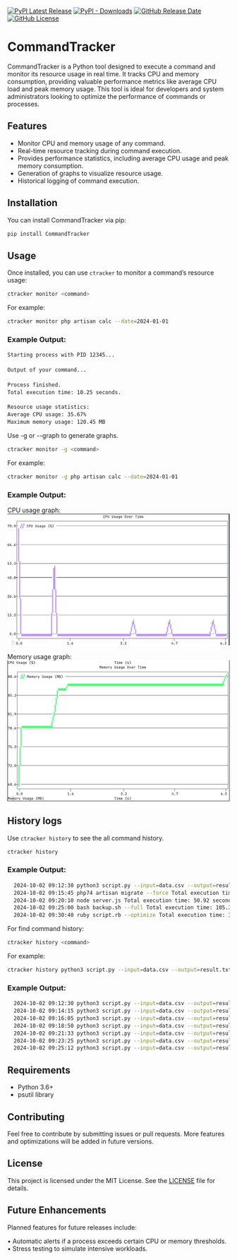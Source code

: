 [![PyPI Latest Release](https://img.shields.io/pypi/v/commandtracker.svg)](https://pypi.org/project/CommandTracker/) [![PyPI - Downloads](https://img.shields.io/pypi/dm/CommandTracker)](https://pypi.org/project/CommandTracker/)
 [![GitHub Release Date](https://img.shields.io/github/release-date/ErickCosta98/CommandTracker)](https://github.com/ErickCosta98/CommandTracker/releases) [![GitHub License](https://img.shields.io/github/license/ErickCosta98/CommandTracker)](https://github.com/ErickCosta98/CommandTracker/blob/main/LICENSE)

# CommandTracker

CommandTracker is a Python tool designed to execute a command and monitor its resource usage in real time. It tracks CPU and memory consumption, providing valuable performance metrics like average CPU load and peak memory usage. This tool is ideal for developers and system administrators looking to optimize the performance of commands or processes.

## Features

- Monitor CPU and memory usage of any command.
- Real-time resource tracking during command execution.
- Provides performance statistics, including average CPU usage and peak memory consumption.
- Generation of graphs to visualize resource usage.  
- Historical logging of command execution.  

## Installation

You can install CommandTracker via pip:

```bash
pip install CommandTracker
```

## Usage

Once installed, you can use `ctracker` to monitor a command’s resource usage:

```bash
ctracker monitor <command>
```

For example:

```bash
ctracker monitor php artisan calc --date=2024-01-01
```
### Example Output:

```bash
Starting process with PID 12345...

Output of your command...

Process finished.
Total execution time: 10.25 seconds.

Resource usage statistics:
Average CPU usage: 35.67%
Maximum memory usage: 120.45 MB
```


Use -g or --graph to generate graphs.

```bash
ctracker monitor -g <command>
```
For example:

```bash
ctracker monitor -g php artisan calc --date=2024-01-01
```

### Example Output:

CPU usage graph:
  ![cpu usage graph](https://github.com/ErickCosta98/CommandTracker/blob/main/imgs/cpu_usage.png)

Memory usage graph:
  ![memory usage graph](https://github.com/ErickCosta98/CommandTracker/blob/main/imgs/memory_usage.png)


## History logs
Use `ctracker history` to see the all command history.

```bash
ctracker history
```

### Example Output:
  
```bash
  2024-10-02 09:12:30 python3 script.py --input=data.csv --output=result.txt Total execution time: 25.78 seconds. Average CPU usage: 3.12% Maximum memory usage: 75.34 MB
  2024-10-02 09:15:45 php74 artisan migrate --force Total execution time: 12.43 seconds. Average CPU usage: 1.58% Maximum memory usage: 65.12 MB
  2024-10-02 09:20:10 node server.js Total execution time: 50.92 seconds. Average CPU usage: 4.67% Maximum memory usage: 120.87 MB
  2024-10-02 09:25:00 bash backup.sh --full Total execution time: 105.34 seconds. Average CPU usage: 2.87% Maximum memory usage: 200.45 MB
  2024-10-02 09:30:40 ruby script.rb --optimize Total execution time: 30.22 seconds. Average CPU usage: 2.45% Maximum memory usage: 78.65 MB

```
For find command history:

```bash
ctracker history <command>
```

For example:

```bash
ctracker history python3 script.py --input=data.csv --output=result.txt
```

### Example Output:

```bash
  2024-10-02 09:12:30 python3 script.py --input=data.csv --output=result.txt Total execution time: 25.78 seconds. Average CPU usage: 3.12% Maximum memory usage: 75.34 MB
  2024-10-02 09:14:15 python3 script.py --input=data.csv --output=result.txt Total execution time: 30.21 seconds. Average CPU usage: 4.10% Maximum memory usage: 80.45 MB
  2024-10-02 09:16:05 python3 script.py --input=data.csv --output=result.txt Total execution time: 22.56 seconds. Average CPU usage: 2.98% Maximum memory usage: 72.15 MB
  2024-10-02 09:18:50 python3 script.py --input=data.csv --output=result.txt Total execution time: 28.90 seconds. Average CPU usage: 3.54% Maximum memory usage: 78.22 MB
  2024-10-02 09:21:33 python3 script.py --input=data.csv --output=result.txt Total execution time: 35.67 seconds. Average CPU usage: 4.75% Maximum memory usage: 82.90 MB
  2024-10-02 09:23:25 python3 script.py --input=data.csv --output=result.txt Total execution time: 18.45 seconds. Average CPU usage: 2.65% Maximum memory usage: 68.12 MB
  2024-10-02 09:25:12 python3 script.py --input=data.csv --output=result.txt Total execution time: 29.88 seconds. Average CPU usage: 3.87% Maximum memory usage: 77.56 MB
```


## Requirements

- Python 3.6+
- psutil library

## Contributing

Feel free to contribute by submitting issues or pull requests. More features and optimizations will be added in future versions.

## License

This project is licensed under the MIT License. See the [LICENSE](LICENSE) file for details.

## Future Enhancements

Planned features for future releases include:

• Automatic alerts if a process exceeds certain CPU or memory thresholds.
• Stress testing to simulate intensive workloads.


